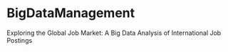 # BigDataManagement
Exploring the Global Job Market: A Big Data Analysis of International Job Postings
